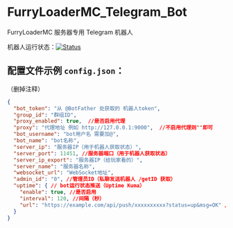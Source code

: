 # FurryLoaderMC_Telegram_Bot

FurryLoaderMC 服务器专用 Telegram 机器人

机器人运行状态：[![Status](https://status.mukapp.top/api/badge/10/status)](https://status.mukapp.top/status)

## 配置文件示例 `config.json`：
（删掉注释）
```json
{
  "bot_token": "从 @BotFather 处获取的 机器人token",
  "group_id": "群组ID",
  "proxy_enabled": true,  //是否启用代理
  "proxy": "代理地址 例如 http://127.0.0.1:9000",  //不启用代理则""即可
  "bot_username": "bot用户名 需要加@",
  "bot_name": "bot名称",
  "server_ip": "服务器IP（用于机器人获取状态）",
  "server_port": 11451, //服务器端口（用于机器人获取状态）
  "server_ip_export": "服务器IP（给玩家看的）",
  "server_name": "服务器名称",
  "websocket_url": "WebSocket地址",
  "admin_id": "0", //管理员ID（私聊发送机器人 /getID 获取）
  "uptime": { // bot运行状态推送（Uptime Kuma）
    "enable": true, //是否启用
    "interval": 120, //间隔（秒）
    "url": "https://example.com/api/push/xxxxxxxxxx?status=up&msg=OK" // Push方式的推送地址
  }
}
```
